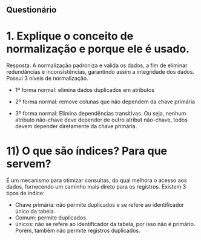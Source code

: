 ## Questionário

# 1. Explique o conceito de normalização e porque ele é usado.

Resposta: A normalização padroniza e valida os dados, a fim de eliminar redundâncias e inconsistências, garantindo assim a integridade dos dados. Possui 3 níveis de normalização.

- 1º forma normal: elimina dados duplicados em atributos

- 2º forma normal: remove colunas que não dependem da chave primária

- 3º forma normal: Elimina dependências transitivas. Ou seja, nenhum atributo não-chave deve depender de outro atribut não-chave, todos devem depender diretamente da chave primária.


# 11) O que são índices? Para que servem?

É um mecanismo para otimizar consultas, do qual melhora o acesso aos dados, fornecendo um caminho mais direto para os registros. 
Existem 3 tipos de índice:

- Chave primária: não permite duplicados e se refere ao identificador único da tabela.
- Comum: permite duplicados
- únicos: não se refere ao identificador da tabela, por isso não é primário. Porém, também não permite registros duplicados.